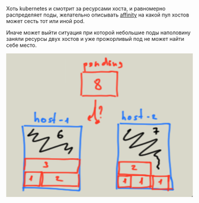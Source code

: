 Хоть kubernetes и смотрит за ресурсами хоста, и равномерно распределяет поды, желательно описывать [affinity](https://kubernetes.io/docs/concepts/scheduling-eviction/assign-pod-node/) на какой пул хостов может сесть тот или иной pod.

Иначе может выйти ситуация при которой небольшие поды наполовину заняли ресурсы двух хостов и уже прожорливый под не может найти себе место.

![pod-pending](./img/pod-pending.png)